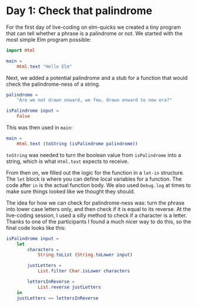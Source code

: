 # Day 1: Check that palindrome

For the first day of live-coding on elm-quicks we created a tiny program that can tell whether a phrase is a palindrome or not. We started with the most simple Elm program possible:

```elm
import Html

main =
    Html.text "Hello Elm"
```

Next, we added a potential palindrome and a stub for a function that would check the palindrome-ness of a string.

```elm
palindrome =
    "Are we not drawn onward, we few, drawn onward to new era?"

isPalindrome input =
    False
```

This was then used in `main`:

```elm
main =
    Html.text (toString (isPalindrome palindrome))
```

`toString` was needed to turn the boolean value from `isPalindrome` into a string, which is what `Html.text` expects to receive.

From then on, we filled out the logic for the function in a `let-in` structure. The `let` block is where you can define local variables for a function. The code after `in` is the actual function body. We also used `Debug.log` at times to make sure things looked like we thought they should.

The idea for how we can check for palindrome-ness was: turn the phrase into lower case letters only, and then check if it is equal to its reverse. At the live-coding session, I used a silly method to check if a character is a letter. Thanks to one of the participants I found a much nicer way to do this, so the final code looks like this:

```elm
isPalindrome input =
    let
        characters =
            String.toList (String.toLower input)

        justLetters =
            List.filter Char.isLower characters

        lettersInReverse =
            List.reverse justLetters
    in
    justLetters == lettersInReverse
```
